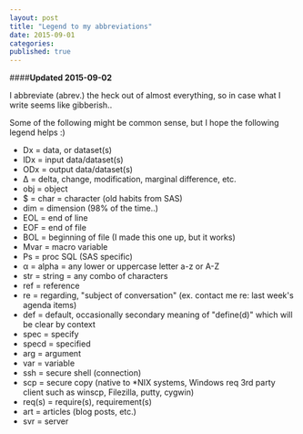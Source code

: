 ```yaml
---
layout: post
title: "Legend to my abbreviations"
date: 2015-09-01
categories: 
published: true 
---
```


####**Updated 2015-09-02**

I abbreviate (abrev.) the heck out of almost everything, so in case what I write seems like gibberish.. 

Some of the following might be common sense, but I hope the following legend helps :)

* Dx = data, or dataset(s)
* IDx = input data/dataset(s)
* ODx = output data/dataset(s)
* Δ = delta, change, modification, marginal difference, etc.
* obj = object
* $ = char = character (old habits from SAS)
* dim = dimension (98% of the time..)
* EOL = end of line
* EOF = end of file
* BOL = beginning of file (I made this one up, but it works)
* Mvar = macro variable
* Ps = proc SQL (SAS specific)
* α = alpha = any lower or uppercase letter a-z or A-Z 
* str = string = any combo of characters
* ref = reference
* re = regarding, "subject of conversation" (ex. contact me re: last week's agenda items)
* def = default, occasionally secondary meaning of "define(d)" which will be clear by context
* spec = specify
* specd = specified
* arg = argument
* var = variable
* ssh = secure shell (connection)
* scp = secure copy (native to *NIX systems, Windows req 3rd party client such as winscp, Filezilla, putty, cygwin)
* req(s) = require(s), requirement(s)
* art = articles (blog posts, etc.)
* svr = server
